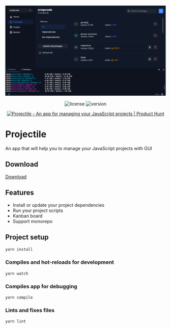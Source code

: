 ![Projectile logo](./buildResources/image.png)
<p align="center">
  <img alt="license" src="https://img.shields.io/github/license/kholid060/projectile" />
  <img alt="version" src="https://img.shields.io/github/package-json/v/kholid060/projectile" />
</p>
<p align="center">
  <a href="https://www.producthunt.com/posts/projectile?utm_source=badge-featured&utm_medium=badge&utm_souce=badge-projectile" target="_blank">
    <img src="https://api.producthunt.com/widgets/embed-image/v1/featured.svg?post_id=311947&theme=light" alt="Projectile - An app for managing your JavaScript projects | Product Hunt" style="width: 250px; height: 54px;" width="250" height="54" />
  </a>
</p>

# Projectile

An app that will help you to manage your JavaScript projects with GUI

## Download
[Download](https://github.com/kholid060/projectile/releases/latest)

## Features
- Install or update your project dependencies
- Run your project scripts
- Kanban board
- Support monorepo

## Project setup
```
yarn install
```

### Compiles and hot-reloads for development
```
yarn watch
```

### Compiles app for debugging
```
yarn compile
```

### Lints and fixes files
```
yarn lint
```
